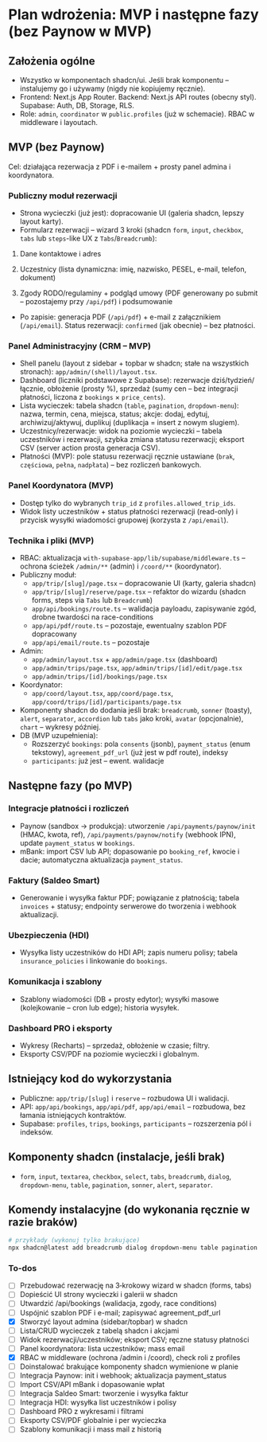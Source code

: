 <!-- 3b8f4a2a-355d-4fdb-bfe7-d92612b91d35 2b23a81f-27f5-4cd3-931b-021d3eb33be4 -->
# Plan wdrożenia: MVP i następne fazy (bez Paynow w MVP)

## Założenia ogólne

- Wszystko w komponentach shadcn/ui. Jeśli brak komponentu – instalujemy go i używamy (nigdy nie kopiujemy ręcznie).
- Frontend: Next.js App Router. Backend: Next.js API routes (obecny styl). Supabase: Auth, DB, Storage, RLS.
- Role: `admin`, `coordinator` w `public.profiles` (już w schemacie). RBAC w middleware i layoutach.

## MVP (bez Paynow)

Cel: działająca rezerwacja z PDF i e-mailem + prosty panel admina i koordynatora.

### Publiczny moduł rezerwacji

- Strona wycieczki (już jest): dopracowanie UI (galeria shadcn, lepszy layout karty).
- Formularz rezerwacji – wizard 3 kroki (shadcn `form`, `input`, `checkbox`, `tabs` lub `steps`-like UX z `Tabs`/`Breadcrumb`):

1) Dane kontaktowe i adres

2) Uczestnicy (lista dynamiczna: imię, nazwisko, PESEL, e-mail, telefon, dokument)

3) Zgody RODO/regulaminy + podgląd umowy (PDF generowany po submit – pozostajemy przy `/api/pdf`) i podsumowanie

- Po zapisie: generacja PDF (`/api/pdf`) + e-mail z załącznikiem (`/api/email`). Status rezerwacji: `confirmed` (jak obecnie) – bez płatności.

### Panel Administracyjny (CRM – MVP)

- Shell panelu (layout z sidebar + topbar w shadcn; stałe na wszystkich stronach): `app/admin/(shell)/layout.tsx`.
- Dashboard (liczniki podstawowe z Supabase): rezerwacje dziś/tydzień/łącznie, obłożenie (prosty %), sprzedaż (sumy cen – bez integracji płatności, liczona z `bookings` × `price_cents`).
- Lista wycieczek: tabela shadcn (`table`, `pagination`, `dropdown-menu`): nazwa, termin, cena, miejsca, status; akcje: dodaj, edytuj, archiwizuj/aktywuj, duplikuj (duplikacja = insert z nowym slugiem).
- Uczestnicy/rezerwacje: widok na poziomie wycieczki – tabela uczestników i rezerwacji, szybka zmiana statusu rezerwacji; eksport CSV (server action prosta generacja CSV).
- Płatności (MVP): pole statusu rezerwacji ręcznie ustawiane (`brak`, `częściowa`, `pełna`, `nadpłata`) – bez rozliczeń bankowych.

### Panel Koordynatora (MVP)

- Dostęp tylko do wybranych `trip_id` z `profiles.allowed_trip_ids`.
- Widok listy uczestników + status płatności rezerwacji (read-only) i przycisk wysyłki wiadomości grupowej (korzysta z `/api/email`).

### Technika i pliki (MVP)

- RBAC: aktualizacja `with-supabase-app/lib/supabase/middleware.ts` – ochrona ścieżek `/admin/**` (admin) i `/coord/**` (koordynator).
- Publiczny moduł:
  - `app/trip/[slug]/page.tsx` – dopracowanie UI (karty, galeria shadcn)
  - `app/trip/[slug]/reserve/page.tsx` – refaktor do wizardu (shadcn forms, steps via `Tabs` lub `Breadcrumb`)
  - `app/api/bookings/route.ts` – walidacja payloadu, zapisywanie zgód, drobne twardości na race-conditions
  - `app/api/pdf/route.ts` – pozostaje, ewentualny szablon PDF dopracowany
  - `app/api/email/route.ts` – pozostaje
- Admin:
  - `app/admin/layout.tsx` + `app/admin/page.tsx` (dashboard)
  - `app/admin/trips/page.tsx`, `app/admin/trips/[id]/edit/page.tsx`
  - `app/admin/trips/[id]/bookings/page.tsx`
- Koordynator:
  - `app/coord/layout.tsx`, `app/coord/page.tsx`, `app/coord/trips/[id]/participants/page.tsx`
- Komponenty shadcn do dodania jeśli brak: `breadcrumb`, `sonner` (toasty), `alert`, `separator`, `accordion` lub `tabs` jako kroki, `avatar` (opcjonalnie), `chart` – wykresy później.
- DB (MVP uzupełnienia):
  - Rozszerzyć `bookings`: pola `consents` (jsonb), `payment_status` (enum tekstowy), `agreement_pdf_url` (już jest w pdf route), indeksy
  - `participants`: już jest – ewent. walidacje

## Następne fazy (po MVP)

### Integracje płatności i rozliczeń

- Paynow (sandbox → produkcja): utworzenie `/api/payments/paynow/init` (HMAC, kwota, ref), `/api/payments/paynow/notify` (webhook IPN), update `payment_status` w `bookings`.
- mBank: import CSV lub API; dopasowanie po `booking_ref`, kwocie i dacie; automatyczna aktualizacja `payment_status`.

### Faktury (Saldeo Smart)

- Generowanie i wysyłka faktur PDF; powiązanie z płatnością; tabela `invoices` + statusy; endpointy serwerowe do tworzenia i webhook aktualizacji.

### Ubezpieczenia (HDI)

- Wysyłka listy uczestników do HDI API; zapis numeru polisy; tabela `insurance_policies` i linkowanie do `bookings`.

### Komunikacja i szablony

- Szablony wiadomości (DB + prosty edytor); wysyłki masowe (kolejkowanie – cron lub edge); historia wysyłek.

### Dashboard PRO i eksporty

- Wykresy (Recharts) – sprzedaż, obłożenie w czasie; filtry.
- Eksporty CSV/PDF na poziomie wycieczki i globalnym.

## Istniejący kod do wykorzystania

- Publiczne: `app/trip/[slug]` i `reserve` – rozbudowa UI i walidacji.
- API: `app/api/bookings`, `app/api/pdf`, `app/api/email` – rozbudowa, bez łamania istniejących kontraktów.
- Supabase: `profiles`, `trips`, `bookings`, `participants` – rozszerzenia pól i indeksów.

## Komponenty shadcn (instalacje, jeśli brak)

- `form`, `input`, `textarea`, `checkbox`, `select`, `tabs`, `breadcrumb`, `dialog`, `dropdown-menu`, `table`, `pagination`, `sonner`, `alert`, `separator`.

## Komendy instalacyjne (do wykonania ręcznie w razie braków)

```bash
# przykłady (wykonuj tylko brakujące)
npx shadcn@latest add breadcrumb dialog dropdown-menu table pagination tabs alert separator sonner
```

### To-dos

- [ ] Przebudować rezerwację na 3‑krokowy wizard w shadcn (forms, tabs)
- [ ] Dopieścić UI strony wycieczki i galerii w shadcn
- [ ] Utwardzić /api/bookings (walidacja, zgody, race conditions)
- [ ] Uspójnić szablon PDF i e-mail; zapisywać agreement_pdf_url
- [x] Stworzyć layout admina (sidebar/topbar) w shadcn
- [ ] Lista/CRUD wycieczek z tabelą shadcn i akcjami
- [ ] Widok rezerwacji/uczestników; eksport CSV; ręczne statusy płatności
- [ ] Panel koordynatora: lista uczestników; mass email
- [x] RBAC w middleware (ochrona /admin i /coord), check roli z profiles
- [ ] Doinstalować brakujące komponenty shadcn wymienione w planie
- [ ] Integracja Paynow: init i webhook; aktualizacja payment_status
- [ ] Import CSV/API mBank i dopasowanie wpłat
- [ ] Integracja Saldeo Smart: tworzenie i wysyłka faktur
- [ ] Integracja HDI: wysyłka list uczestników i polisy
- [ ] Dashboard PRO z wykresami i filtrami
- [ ] Eksporty CSV/PDF globalnie i per wycieczka
- [ ] Szablony komunikacji i mass mail z historią